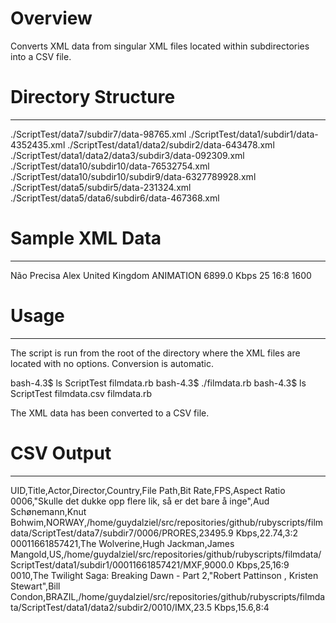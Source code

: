 # Overview #
Converts XML data from singular XML files located within subdirectories
into a CSV file.

# Directory Structure #
-------------
  ./ScriptTest/data7/subdir7/data-98765.xml
  ./ScriptTest/data1/subdir1/data-4352435.xml
  ./ScriptTest/data1/data2/subdir2/data-643478.xml
  ./ScriptTest/data1/data2/data3/subdir3/data-092309.xml
  ./ScriptTest/data10/subdir10/data-76532754.xml
  ./ScriptTest/data10/subdir10/subdir9/data-6327789928.xml
  ./ScriptTest/data5/subdir5/data-231324.xml
  ./ScriptTest/data5/data6/subdir6/data-467368.xml

# Sample XML Data #
-------------
  <?xml version="1.0" encoding="utf-8" ?>
  <product uid="0004">
        <title>The Lord of the Rings: The ellowship of the Ring</title>
        <actor>Não Precisa</actor>
        <director>Alex</director>
        <country>United Kingdom</country>
        <asset>
                <format>ANIMATION</format>
                <bitrate>6899.0 Kbps</bitrate>
                <fps>25</fps>
                <aspect>16:8</aspect>
                <width>1600</width>
        </asset>
  </product>

# Usage #
----------

The script is run from the root of the directory where the XML files are
located with no options. Conversion is automatic.

  bash-4.3$ ls
  ScriptTest  filmdata.rb
  bash-4.3$ ./filmdata.rb 
  bash-4.3$ ls
  ScriptTest  filmdata.csv  filmdata.rb

The XML data has been converted to a CSV file.

# CSV Output #
----------------
  UID,Title,Actor,Director,Country,File Path,Bit Rate,FPS,Aspect Ratio
  0006,"Skulle det dukke opp flere lik, så er det bare å inge",Aud Schønemann,Knut Bohwim,NORWAY,/home/guydalziel/src/repositories/github/rubyscripts/filmdata/ScriptTest/data7/subdir7/0006/PRORES,23495.9 Kbps,22.74,3:2
  00011661857421,The Wolverine,Hugh Jackman,James Mangold,US,/home/guydalziel/src/repositories/github/rubyscripts/filmdata/ScriptTest/data1/subdir1/00011661857421/MXF,9000.0 Kbps,25,16:9
  0010,The Twilight Saga: Breaking Dawn - Part 2,"Robert Pattinson , Kristen Stewart",Bill Condon,BRAZIL,/home/guydalziel/src/repositories/github/rubyscripts/filmdata/ScriptTest/data1/data2/subdir2/0010/IMX,23.5 Kbps,15.6,8:4

